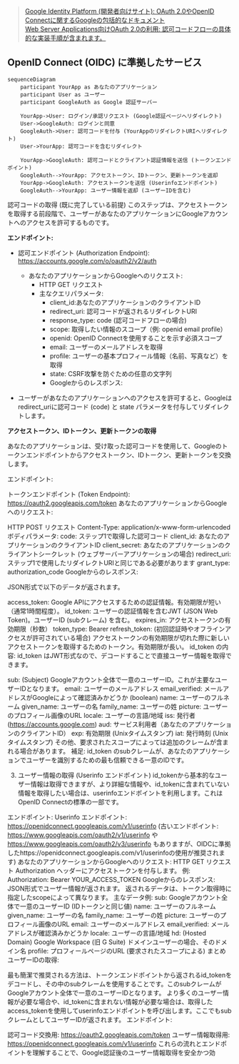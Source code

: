 >[Google Identity Platform (開発者向けサイト): OAuth 2.0やOpenID Connectに関するGoogleの包括的なドキュメント](https://developers.google.com/identity)<br>
>[Web Server Applications向けOAuth 2.0の利用: 認可コードフローの具体的な実装手順が含まれます。](https://developers.google.com/identity/protocols/oauth2/web-server) 

## OpenID Connect (OIDC) に準拠したサービス

```mermaid
sequenceDiagram
    participant YourApp as あなたのアプリケーション
    participant User as ユーザー
    participant GoogleAuth as Google 認証サーバー

    YourApp->User: ログイン/承認リクエスト (Google認証ページへリダイレクト)
    User->GoogleAuth: ログインと同意
    GoogleAuth->User: 認可コードを付与 (YourAppのリダイレクトURIへリダイレクト)
    User->YourApp: 認可コードを含むリダイレクト

    YourApp->GoogleAuth: 認可コードとクライアント認証情報を送信 (トークンエンドポイント)
    GoogleAuth-->YourApp: アクセストークン、IDトークン、更新トークンを返却
    YourApp->GoogleAuth: アクセストークンを送信 (Userinfoエンドポイント)
    GoogleAuth-->YourApp: ユーザー情報を返却 (ユーザーIDを含む)
```

認可コードの取得 (既に完了している前提)
このステップは、アクセストークンを取得する前段階で、ユーザーがあなたのアプリケーションにGoogleアカウントへのアクセスを許可するものです。

**エンドポイント:**

- 認可エンドポイント (Authorization Endpoint): https://accounts.google.com/o/oauth2/v2/auth
  - あなたのアプリケーションからGoogleへのリクエスト:
    - HTTP GET リクエスト
    - 主なクエリパラメータ:
        - client_id:あなたのアプリケーションのクライアントID
        - redirect_uri: 認可コードが返されるリダイレクトURI
        - response_type: code (認可コードフローの場合)
        - scope: 取得したい情報のスコープ（例: openid email profile）
        - openid: OpenID Connectを使用することを示す必須スコープ
        - email: ユーザーのメールアドレスを取得
        - profile: ユーザーの基本プロフィール情報（名前、写真など）を取得
        - state: CSRF攻撃を防ぐための任意の文字列
        - Googleからのレスポンス:

- ユーザーがあなたのアプリケーションへのアクセスを許可すると、Googleはredirect_uriに認可コード (code) と state パラメータを付与してリダイレクトします。

**アクセストークン、IDトークン、更新トークンの取得**  

あなたのアプリケーションは、受け取った認可コードを使用して、Googleのトークンエンドポイントからアクセストークン、IDトークン、更新トークンを交換します。

エンドポイント:

トークンエンドポイント (Token Endpoint): https://oauth2.googleapis.com/token
あなたのアプリケーションからGoogleへのリクエスト:

HTTP POST リクエスト
Content-Type: application/x-www-form-urlencoded
ボディパラメータ:
code: ステップ1で取得した認可コード
client_id: あなたのアプリケーションのクライアントID
client_secret: あなたのアプリケーションのクライアントシークレット (ウェブサーバーアプリケーションの場合)
redirect_uri: ステップ1で使用したリダイレクトURIと同じである必要があります
grant_type: authorization_code
Googleからのレスポンス:

JSON形式で以下のデータが返されます。

access_token: Google APIにアクセスするための認証情報。有効期限が短い（通常1時間程度）。
id_token: ユーザーの認証情報を含むJWT (JSON Web Token)。ユーザーID (subクレーム) を含む。
expires_in: アクセストークンの有効期限（秒数）
token_type: Bearer
refresh_token: (初回認証時やオフラインアクセスが許可されている場合) アクセストークンの有効期限が切れた際に新しいアクセストークンを取得するためのトークン。有効期限が長い。
id_token の内容: id_token はJWT形式なので、デコードすることで直接ユーザー情報を取得できます。

sub: (Subject) Googleアカウント全体で一意のユーザーID。これが主要なユーザーIDとなります。
email: ユーザーのメールアドレス
email_verified: メールアドレスがGoogleによって確認済みかどうか (boolean)
name: ユーザーのフルネーム
given_name: ユーザーの名
family_name: ユーザーの姓
picture: ユーザーのプロフィール画像のURL
locale: ユーザーの言語/地域
iss: 発行者 (https://accounts.google.com)
aud: サービス利用者（あなたのアプリケーションのクライアントID）
exp: 有効期限 (Unixタイムスタンプ)
iat: 発行時刻 (Unixタイムスタンプ)
その他、要求されたスコープによっては追加のクレームが含まれる場合があります。
補足: id_token のsubクレームが、あなたのアプリケーションでユーザーを識別するための最も信頼できる一意のIDです。

3. ユーザー情報の取得 (Userinfo エンドポイント)
   id_tokenから基本的なユーザー情報は取得できますが、より詳細な情報や、id_tokenに含まれていない情報を取得したい場合は、userinfoエンドポイントを利用します。これはOpenID Connectの標準の一部です。

エンドポイント:
Userinfo エンドポイント: https://openidconnect.googleapis.com/v1/userinfo
(古いエンドポイント: https://www.googleapis.com/oauth2/v1/userinfo や https://www.googleapis.com/oauth2/v3/userinfo もありますが、OIDCに準拠したhttps://openidconnect.googleapis.com/v1/userinfoの使用が推奨されます)
あなたのアプリケーションからGoogleへのリクエスト:
HTTP GET リクエスト
Authorization ヘッダーにアクセストークンを付与します。
例: Authorization: Bearer YOUR_ACCESS_TOKEN
Googleからのレスポンス:
JSON形式でユーザー情報が返されます。
返されるデータは、トークン取得時に指定したscopeによって異なります。
主なデータ例:
sub: Googleアカウント全体で一意のユーザーID (IDトークンと同じ値)
name: ユーザーのフルネーム
given_name: ユーザーの名
family_name: ユーザーの姓
picture: ユーザーのプロフィール画像のURL
email: ユーザーのメールアドレス
email_verified: メールアドレスが確認済みかどうか
locale: ユーザーの言語/地域
hd: (Hosted Domain) Google Workspace (旧 G Suite) ドメインユーザーの場合、そのドメイン名
profile: プロフィールページのURL (要求されたスコープによる)
まとめ
ユーザーIDの取得:

最も簡潔で推奨される方法は、トークンエンドポイントから返されるid_tokenをデコードし、その中のsubクレームを使用することです。このsubクレームがGoogleアカウント全体で一意のユーザーIDとなります。
より多くのユーザー情報が必要な場合や、id_tokenに含まれない情報が必要な場合は、取得したaccess_tokenを使用してuserinfoエンドポイントを呼び出します。ここでもsubクレームとしてユーザーIDが返されます。
エンドポイント:

認可コード交換用: https://oauth2.googleapis.com/token
ユーザー情報取得用: https://openidconnect.googleapis.com/v1/userinfo
これらの流れとエンドポイントを理解することで、Google認証後のユーザー情報取得を安全かつ効